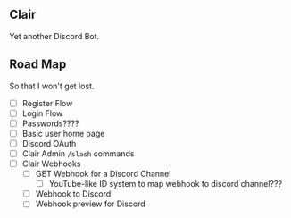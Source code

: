 ## Clair
Yet another Discord Bot.

## Road Map
So that I won't get lost.
- [ ] Register Flow
- [ ] Login Flow
- [ ] Passwords????
- [ ] Basic user home page
- [ ] Discord OAuth
- [ ] Clair Admin `/slash` commands
- [ ] Clair Webhooks
  - [ ] GET Webhook for a Discord Channel
    - [ ] YouTube-like ID system to map webhook to discord channel???
  - [ ] Webhook to Discord
  - [ ] Webhook preview for Discord
